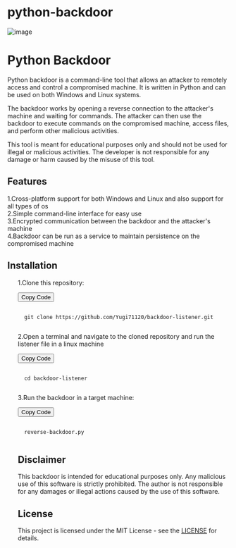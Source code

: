 # python-backdoor
![image](https://user-images.githubusercontent.com/86682458/227705199-8ed9a4a5-9fcc-4d12-8430-5e7335e74e7c.png)
<!DOCTYPE html>
<html>
<head>
	
</head>
<body>
	<h1>Python Backdoor</h1>
	<p>Python backdoor is a command-line tool that allows an attacker to remotely access and control a compromised machine. It is written in Python and can be used on both Windows and Linux systems.

The backdoor works by opening a reverse connection to the attacker's machine and waiting for commands. The attacker can then use the backdoor to execute commands on the compromised machine, access files, and perform other malicious activities.

This tool is meant for educational purposes only and should not be used for illegal or malicious activities. The developer is not responsible for any damage or harm caused by the misuse of this tool.</p>
	<h2>Features</h2>
	<p>1.Cross-platform support for both Windows and Linux and also support for all types of os <br>
2.Simple command-line interface for easy use<br>
3.Encrypted communication between the backdoor and the attacker's machine<br>
4.Backdoor can be run as a service to maintain persistence on the compromised machine</p>
	<h2>Installation</h2>
	<ol>
		<p>1.Clone this repository:</p>
		<div>
  <button class="btn" data-clipboard-target="#code">Copy Code</button>
  <pre><code id="code">
  git clone https://github.com/Yugi71120/backdoor-listener.git
  </code></pre>
</div>
			<p>2.Open a terminal and navigate to the cloned repository and run the listener file in a linux machine </p>
		<div>
  <button class="btn" data-clipboard-target="#code">Copy Code</button>
  <pre><code id="code">
  cd backdoor-listener
  </code></pre>
</div>
		<p>3.Run the backdoor in a target machine:</p>
		<div>
  <button class="btn" data-clipboard-target="#code">Copy Code</button>
  <pre><code id="code">
  reverse-backdoor.py
  </code></pre>
</div>	
		<h2>Disclaimer</h2>
		<p>This backdoor is intended for educational purposes only. Any malicious use of this software is strictly prohibited. The author is not responsible for any damages or illegal actions caused by the use of this software.</p>
		<h2>License</h2>
		<p>This project is licensed under the MIT License - see the 
			<a href="https://github.com/Yugi71120/python-backdoor/blob/main/LICENSE">LICENSE</a> for details.</p>
			
</body>
</html>

